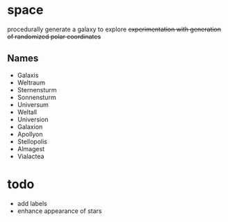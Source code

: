 # space
procedurally generate a galaxy to explore
<del>experimentation with generation of randomized polar coordinates</del>

## Names
+ Galaxis
+ Weltraum
+ Sternensturm
+ Sonnensturm
+ Universum
+ Weltall
+ Universion
+ Galaxion
+ Apollyon
+ Stellopolis
+ Almagest
+ Vialactea







# todo
+ add labels
+ enhance appearance of stars
